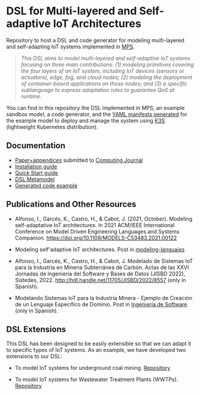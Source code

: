 # DSL for Multi-layered and Self-adaptive IoT Architectures
Repository to host a DSL and code generator for modeling multi-layered and self-adapting IoT systems implemented in [MPS](https://www.jetbrains.com/es-es/mps/).

> _This DSL aims to model multi-layered and self-adaptive IoT systems focusing on three main contributions: (1) modeling primitives covering the four layers of an IoT system, including IoT devices (sensors or actuators), edge, fog, and cloud nodes; (2) modeling the deployment of container-based applications on those nodes; and (3) a specific sublanguage to express adaptation rules to guarantee QoS at runtime._

You can find in this repository the DSL implemented in MPS, an example sandbox model, a code generator, and the [YAML manifests generated](https://github.com/SOM-Research/selfadaptive-IoT-DSL/tree/main/docs/code-example) for the example model to deploy and manage the system using [K3S](https://k3s.io/) (lightweight Kubernetes distribution). 

## Documentation

* [Paper+appendices](https://github.com/SOM-Research/selfadaptive-IoT-DSL/tree/main/docs/paper-appe.pdf) submitted to [Computing Journal](https://www.springer.com/journal/607)
* [Installation guide](https://github.com/SOM-Research/selfadaptive-IoT-DSL/tree/main/docs/installation-guide.md)
* [Quick Start guide](https://github.com/SOM-Research/selfadaptive-IoT-DSL/tree/main/docs/quick-start-guide.pdf)
* [DSL Metamodel](https://github.com/SOM-Research/selfadaptive-IoT-DSL/tree/main/docs/img/metamodel.png)
* [Generated code example](https://github.com/SOM-Research/selfadaptive-IoT-DSL/tree/main/docs/code-example)

## Publications and Other Resources

* Alfonso, I., Garcés, K., Castro, H., & Cabot, J. (2021, October). Modeling self-adaptative IoT architectures. In 2021 ACM/IEEE International Conference on Model Driven Engineering Languages and Systems Companion. https://doi.org/10.1109/MODELS-C53483.2021.00122

* Modeling self'adaptive IoT architectures. Post in [modeling-languajes](https://modeling-languages.com/modeling-self-adaptative-iot-architectures/)

* Alfonso, I., Garcés, K., Castro, H., & Cabot, J. Modelado de Sistemas IoT para la Industria en Minerıa Subterránea de Carbón. Actas de las XXVI Jornadas de Ingeniería del Software y Bases de Datos (JISBD 2022), Sistedes, 2022. http://hdl.handle.net/11705/JISBD/2022/8557 (only in Spanish).

* Modelando Sistemas IoT para la Industria Minera - Ejemplo de Creación de un Lenguaje Específico de Dominio. Post in [Ingeniería de Software](https://ingenieriadesoftware.es/modelando-sistemas-iot-para-la-industria-minera-ejemplo-de-creacion-de-un-lenguaje-especifico-de-dominio/) (only in Spanish).
 

## DSL Extensions

This DSL has been designed to be easily extensible so that we can adapt it to specific types of IoT systems. As an example, we have developed two extensions to our DSL:

* To model IoT systems for underground coal mining. [Repository](https://github.com/SOM-Research/IoT-Mining-DSL)

* To model IoT systems for Wastewater Treatment Plants (WWTPs). [Repository](https://github.com/SOM-Research/WWTP-DSL)